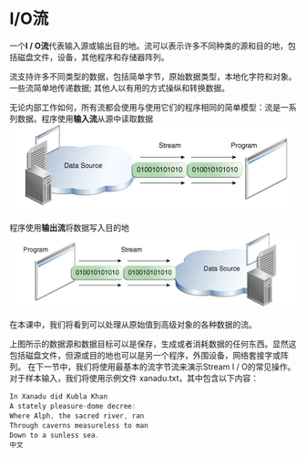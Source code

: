 # I/O流

一个**I / O流**代表输入源或输出目的地。流可以表示许多不同种类的源和目的地，包括磁盘文件，设备，其他程序和存储器阵列。

流支持许多不同类型的数据，包括简单字节，原始数据类型，本地化字符和对象。一些流简单地传递数据; 其他人以有用的方式操纵和转换数据。

无论内部工作如何，所有流都会使用与使用它们的程序相同的简单模型：流是一系列数据。程序使用**输入流**从源中读取数据
![](/assets/essential/io/io-ins.png)

程序使用**输出流**将数据写入目的地
![](/assets/essential/io/io-outs.png)

在本课中，我们将看到可以处理从原始值到高级对象的各种数据的流。

上图所示的数据源和数据目标可以是保存，生成或者消耗数据的任何东西。显然这包括磁盘文件，但源或目的地也可以是另一个程序，外围设备，网络套接字或阵列。
在下一节中，我们将使用最基本的流字节流来演示Stream I / O的常见操作。对于样本输入，我们将使用示例文件 xanadu.txt，其中包含以下内容：
```java
In Xanadu did Kubla Khan
A stately pleasure-dome decree:
Where Alph, the sacred river, ran
Through caverns measureless to man
Down to a sunless sea.
中文
```